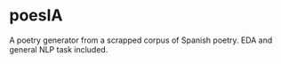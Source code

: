 # poesIA
A poetry generator from a scrapped corpus of Spanish poetry. EDA and general NLP task included. 
